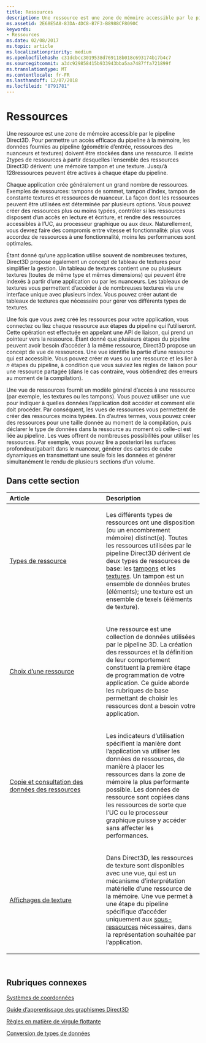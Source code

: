```yaml
---
title: Ressources
description: Une ressource est une zone de mémoire accessible par le pipeline Direct3D.
ms.assetid: 2E68E5A8-83DA-4DC8-B7F3-B8988CF8090C
keywords:
- Ressources
ms.date: 02/08/2017
ms.topic: article
ms.localizationpriority: medium
ms.openlocfilehash: c31dcbcc3019538d769118b018c693174b17b4c7
ms.sourcegitcommit: a3dc929858415b933943bba5aa7487ffa721899f
ms.translationtype: MT
ms.contentlocale: fr-FR
ms.lasthandoff: 12/07/2018
ms.locfileid: "8791781"
---
```

# <a name="resources"></a>Ressources


Une ressource est une zone de mémoire accessible par le pipeline Direct3D. Pour permettre un accès efficace du pipeline à la mémoire, les données fournies au pipeline (géométrie d’entrée, ressources des nuanceurs et textures) doivent être stockées dans une ressource. Il existe 2types de ressources à partir desquelles l’ensemble des ressources Direct3D dérivent: une mémoire tampon et une texture. Jusqu’à 128ressources peuvent être actives à chaque étape du pipeline.

Chaque application crée généralement un grand nombre de ressources. Exemples de ressources: tampons de sommet, tampon d’index, tampon de constante textures et ressources de nuanceur. La façon dont les ressources peuvent être utilisées est déterminée par plusieurs options. Vous pouvez créer des ressources plus ou moins typées, contrôler si les ressources disposent d’un accès en lecture et écriture, et rendre des ressources accessibles à l’UC, au processeur graphique ou aux deux. Naturellement, vous devrez faire des compromis entre vitesse et fonctionnalité: plus vous accordez de ressources à une fonctionnalité, moins les performances sont optimales.

Étant donné qu’une application utilise souvent de nombreuses textures, Direct3D propose également un concept de tableau de textures pour simplifier la gestion. Un tableau de textures contient une ou plusieurs textures (toutes de même type et mêmes dimensions) qui peuvent être indexés à partir d’une application ou par les nuanceurs. Les tableaux de textures vous permettent d’accéder à de nombreuses textures via une interface unique avec plusieurs index. Vous pouvez créer autant de tableaux de textures que nécessaire pour gérer vos différents types de textures.

Une fois que vous avez créé les ressources pour votre application, vous connectez ou liez chaque ressource aux étapes du pipeline qui l’utiliseront. Cette opération est effectuée en appelant une API de liaison, qui prend un pointeur vers la ressource. Étant donné que plusieurs étapes du pipeline peuvent avoir besoin d’accéder à la même ressource, Direct3D propose un concept de vue de ressources. Une vue identifie la partie d’une ressource qui est accessible. Vous pouvez créer *m* vues ou une ressource et les lier à *n* étapes du pipeline, à condition que vous suiviez les règles de liaison pour une ressource partagée (dans le cas contraire, vous obtiendrez des erreurs au moment de la compilation).

Une vue de ressources fournit un modèle général d’accès à une ressource (par exemple, les textures ou les tampons). Vous pouvez utiliser une vue pour indiquer à quelles données l’application doit accéder et comment elle doit procéder. Par conséquent, les vues de ressources vous permettent de créer des ressources moins typées. En d’autres termes, vous pouvez créer des ressources pour une taille donnée au moment de la compilation, puis déclarer le type de données dans la ressource au moment où celle-ci est liée au pipeline. Les vues offrent de nombreuses possibilités pour utiliser les ressources. Par exemple, vous pouvez lire a posteriori les surfaces profondeur/gabarit dans le nuanceur, générer des cartes de cube dynamiques en transmettant une seule fois les données et générer simultanément le rendu de plusieurs sections d’un volume.

## <a name="span-idin-this-sectionspanin-this-section"></a><span id="in-this-section"></span>Dans cette section


<table>
<colgroup>
<col width="50%" />
<col width="50%" />
</colgroup>
<thead>
<tr class="header">
<th align="left">Article</th>
<th align="left">Description</th>
</tr>
</thead>
<tbody>
<tr class="odd">
<td align="left"><p><a href="resource-types.md">Types de ressource</a></p></td>
<td align="left"><p>Les différents types de ressources ont une disposition (ou un encombrement mémoire) distinct(e). Toutes les ressources utilisées par le pipeline Direct3D dérivent de deux types de ressources de base: les <a href="resource-types.md#buffer-resources">tampons</a> et les <a href="resource-types.md#texture-resources">textures</a>. Un tampon est un ensemble de données brutes (éléments); une texture est un ensemble de texels (éléments de texture).</p></td>
</tr>
<tr class="even">
<td align="left"><p><a href="choosing-a-resource.md">Choix d’une ressource</a></p></td>
<td align="left"><p>Une ressource est une collection de données utilisées par le pipeline 3D. La création des ressources et la définition de leur comportement constituent la première étape de programmation de votre application. Ce guide aborde les rubriques de base permettant de choisir les ressources dont a besoin votre application.</p></td>
</tr>
<tr class="odd">
<td align="left"><p><a href="copying-and-accessing-resource-data.md">Copie et consultation des données des ressources</a></p></td>
<td align="left"><p>Les indicateurs d’utilisation spécifient la manière dont l’application va utiliser les données de ressources, de manière à placer les ressources dans la zone de mémoire la plus performante possible. Les données de ressource sont copiées dans les ressources de sorte que l’UC ou le processeur graphique puisse y accéder sans affecter les performances.</p></td>
</tr>
<tr class="even">
<td align="left"><p><a href="texture-views.md">Affichages de texture</a></p></td>
<td align="left"><p>Dans Direct3D, les ressources de texture sont disponibles avec une vue, qui est un mécanisme d’interprétation matérielle d’une ressource de la mémoire. Une vue permet à une étape du pipeline spécifique d’accéder uniquement aux <a href="resource-types.md">sous-ressources</a> nécessaires, dans la représentation souhaitée par l’application.</p></td>
</tr>
</tbody>
</table>

 

## <a name="span-idrelated-topicsspanrelated-topics"></a><span id="related-topics"></span>Rubriques connexes


[Systèmes de coordonnées](coordinate-systems.md)

[Guide d’apprentissage des graphismes Direct3D](index.md)

[Règles en matière de virgule flottante](floating-point-rules.md)

[Conversion de types de données](data-type-conversion.md)
